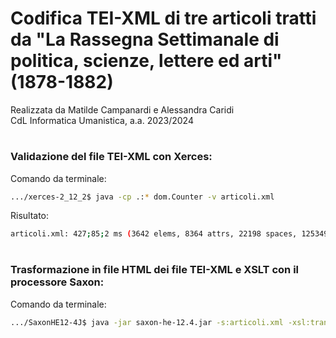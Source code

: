 # Codifica TEI-XML di tre articoli tratti da "La Rassegna Settimanale di politica, scienze, lettere ed arti" (1878-1882)
Realizzata da Matilde Campanardi e Alessandra Caridi</br>
CdL Informatica Umanistica, a.a. 2023/2024</br>

# <h3>Validazione del file TEI-XML con Xerces:</h3>
Comando da terminale:
```bash
.../xerces-2_12_2$ java -cp .:* dom.Counter -v articoli.xml
```

Risultato:
```bash
articoli.xml: 427;85;2 ms (3642 elems, 8364 attrs, 22198 spaces, 125349 chars)
```

# <h3>Trasformazione in file HTML dei file TEI-XML e XSLT con il processore Saxon:</h3>
Comando da terminale:
```bash
.../SaxonHE12-4J$ java -jar saxon-he-12.4.jar -s:articoli.xml -xsl:transform.xsl -o:articoli.html
```


